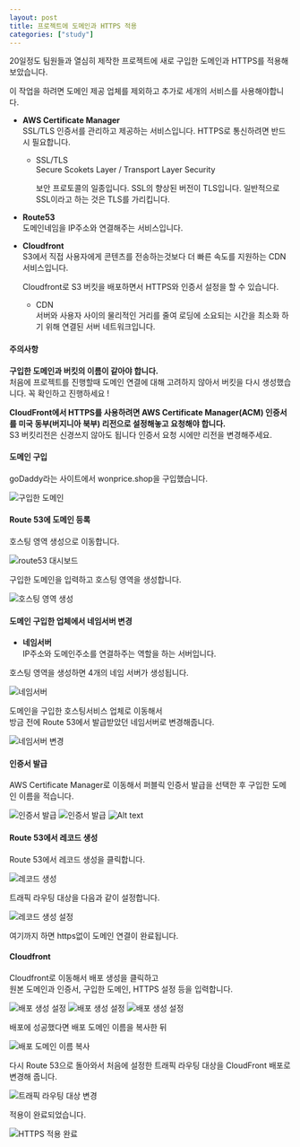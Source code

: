 ```yaml
---
layout: post
title: 프로젝트에 도메인과 HTTPS 적용
categories: ["study"]
---
```


20일정도 팀원들과 열심히 제작한 프로젝트에 새로 구입한 도메인과 HTTPS를 적용해보았습니다.

이 작업을 하려면 도메인 제공 업체를 제외하고 추가로 세개의 서비스를 사용해야합니다.

* **AWS Certificate Manager**  
  SSL/TLS 인증서를 관리하고 제공하는 서비스입니다.
  HTTPS로 통신하려면 반드시 필요합니다.

  * SSL/TLS  
    Secure Scokets Layer / Transport Layer Security

    보안 프로토콜의 일종입니다.
    SSL의 향상된 버전이 TLS입니다.
    일반적으로 SSL이라고 하는 것은 TLS를 가리킵니다.

* **Route53**  
  도메인네임을 IP주소와 연결해주는 서비스입니다.

* **Cloudfront**  
  S3에서 직접 사용자에게 콘텐츠를 전송하는것보다 더 빠른 속도를 지원하는 CDN 서비스입니다.

  Cloudfront로 S3 버킷을 배포하면서 HTTPS와 인증서 설정을 할 수 있습니다.

  * CDN  
  서버와 사용자 사이의 물리적인 거리를 줄여 로딩에 소요되는 시간을 최소화 하기 위해 연결된 서버 네트워크입니다.

#### 주의사항
**구입한 도메인과 버킷의 이름이 같아야 합니다.**  
처음에 프로젝트를 진행할때 도메인 연결에 대해 고려하지 않아서 버킷을 다시 생성했습니다. 꼭 확인하고 진행하세요 !

**CloudFront에서 HTTPS를 사용하려면 AWS Certificate Manager(ACM) 인증서를 미국 동부(버지니아 북부) 리전으로 설정해놓고 요청해야 합니다.**  
S3 버킷리전은 신경쓰지 않아도 됩니다 인증서 요청 시에만 리전을 변경해주세요.


#### 도메인 구입
goDaddy라는 사이트에서 wonprice.shop을 구입했습니다.

![구입한 도메인](image-1.png)

#### Route 53에 도메인 등록
호스팅 영역 생성으로 이동합니다.

![route53 대시보드](image-2.png)

구입한 도메인을 입력하고 호스팅 영역을 생성합니다.

![호스팅 영역 생성](image-3.png)

#### 도메인 구입한 업체에서 네임서버 변경

* **네임서버**  
IP주소와 도메인주소를 연결하주는 역할을 하는 서버입니다.

호스팅 영역을 생성하면 4개의 네임 서버가 생성됩니다.

![네임서버](image-4.png)

도메인을 구입한 호스팅서비스 업체로 이동해서  
방금 전에 Route 53에서 발급받았던 네임서버로 변경해줍니다.

![네임서버 변경](image-5.png)

#### 인증서 발급

AWS Certificate Manager로 이동해서 퍼블릭 인증서 발급을 선택한 후 구입한 도메인 이름을 적습니다.

![인증서 발급](image-6.png)
![인증서 발급](image-7.png)
![Alt text](image-8.png)

#### Route 53에서 레코드 생성

Route 53에서 레코드 생성을 클릭합니다.

![레코드 생성](image-11.png)

트래픽 라우팅 대상을 다음과 같이 설정합니다.

![레코드 생성 설정](image-10.png)

여기까지 하면 https없이 도메인 연결이 완료됩니다.

#### Cloudfront

Cloudfront로 이동해서 배포 생성을 클릭하고    
원본 도메인과 인증서, 구입한 도메인, HTTPS 설정 등을 입력합니다.

![배포 생성 설정](image-12.png)
![배포 생성 설정](image-13.png)
![배포 생성 설정](image-14.png)

배포에 성공했다면 배포 도메인 이름을 복사한 뒤

![배포 도메인 이름 복사](image-15.png)

다시 Route 53으로 돌아와서 처음에 설정한 트래픽 라우팅 대상을 CloudFront 배포로 변경해 줍니다.

![트래픽 라우팅 대상 변경](image-16.png)

적용이 완료되었습니다.

![HTTPS 적용 완료](image-17.png)